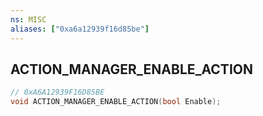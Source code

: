 ```yaml
---
ns: MISC
aliases: ["0xa6a12939f16d85be"]
---
```

## ACTION_MANAGER_ENABLE_ACTION

```c
// 0xA6A12939F16D85BE
void ACTION_MANAGER_ENABLE_ACTION(bool Enable);
```
